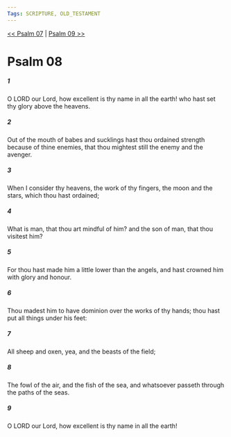 ```yaml
---
Tags: SCRIPTURE, OLD_TESTAMENT
---
```


[<< Psalm 07](OLD_TESTAMENT/19_Psalms/Psalm_07.md) | [Psalm 09 >>](OLD_TESTAMENT/19_Psalms/Psalm_09.md)

# Psalm 08

##### 1
 O LORD our Lord, how excellent is thy name in all the earth!  who hast set thy glory above the heavens.
##### 2
 Out of the mouth of babes and sucklings hast thou ordained strength because of thine enemies, that thou mightest still the enemy and the avenger.
##### 3
 When I consider thy heavens, the work of thy fingers, the moon and the stars, which thou hast ordained;
##### 4
 What is man, that thou art mindful of him?  and the son of man, that thou visitest him?
##### 5
 For thou hast made him a little lower than the angels, and hast crowned him with glory and honour.
##### 6
 Thou madest him to have dominion over the works of thy hands; thou hast put all things under his feet:
##### 7
 All sheep and oxen, yea, and the beasts of the field;
##### 8
 The fowl of the air, and the fish of the sea, and whatsoever passeth through the paths of the seas.
##### 9
 O LORD our Lord, how excellent is thy name in all the earth!
